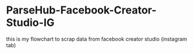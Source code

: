 # ParseHub-Facebook-Creator-Studio-IG
this is my flowchart to scrap data from facebook creator studio (instagram tab)
